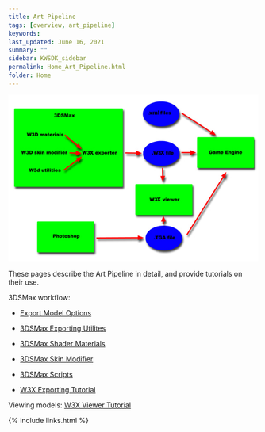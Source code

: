 ```yaml
---
title: Art Pipeline
tags: [overview, art_pipeline]
keywords: 
last_updated: June 16, 2021
summary: ""
sidebar: KWSDK_sidebar
permalink: Home_Art_Pipeline.html
folder: Home
---
```


![Art pipeline overview](images/pipeline.jpg)

These pages describe the Art Pipeline in detail, and provide tutorials on their use.

3DSMax workflow:

 - [Export Model Options](art_export_models.html)

 - [3DSMax Exporting Utilites](art_export_utils.html)

 - [3DSMax Shader Materials](art_shader_mats.html)

 - [3DSMax Skin Modifier](art_skin_mod.html)

 - [3DSMax Scripts](art_max_scripts.html)

 - [W3X Exporting Tutorial](art_w3d_export.html)

Viewing models:
[W3X Viewer Tutorial](art_w3d_viewer.html)

{% include links.html %}